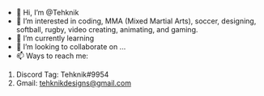 - 👋 Hi, I’m @Tehknik
- 👀 I’m interested in coding, MMA (Mixed Martial Arts), soccer, designing, softball, rugby, video creating, animating, and gaming.
- 🌱 I’m currently learning 
- 💞️ I’m looking to collaborate on ...
- 📫 Ways to reach me:
1) Discord Tag: Tehknik#9954 
2) Gmail: tehknikdesigns@gmail.com

<!---
Tehknik/Tehknik is a ✨ special ✨ repository because its `README.md` (this file) appears on your GitHub profile.
You can click the Preview link to take a look at your changes.
--->
